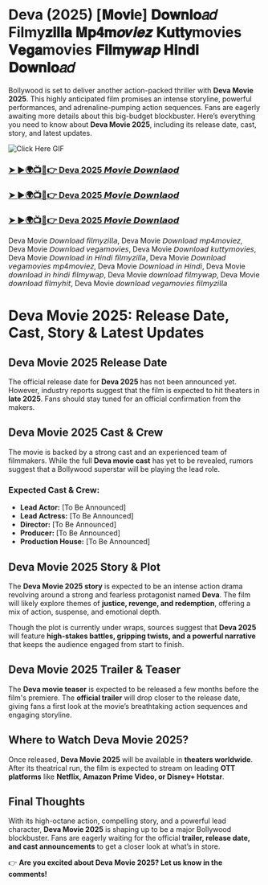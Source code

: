 # Deva (2025) [𝐌𝐨𝐯𝐢e] 𝐃𝐨𝐰𝐧𝐥𝐨𝑎𝑑 Filmy𝐳𝐢𝐥𝐥𝐚 𝐌𝐩𝟒𝐦𝒐𝒗𝒊𝒆𝒛 𝐊𝐮𝐭𝐭𝐲movies 𝐕𝐞𝐠𝐚movies 𝐅𝐢𝐥𝐦𝐲𝒘𝒂𝒑 𝐇𝐢𝐧𝐝𝐢 𝐃𝐨𝐰𝐧𝐥𝐨𝑎𝑑

Bollywood is set to deliver another action-packed thriller with **Deva Movie 2025**. This highly anticipated film promises an intense storyline, powerful performances, and adrenaline-pumping action sequences. Fans are eagerly awaiting more details about this big-budget blockbuster. Here’s everything you need to know about **Deva Movie 2025**, including its release date, cast, story, and latest updates.  

![Click Here GIF](https://media.tenor.com/qWWK-O83J5YAAAAi/click-here.gif)
<h3><a href="https://movieslink.short.gy/Deva">➤ ►🌍📺📱👉 Deva 2025 𝙈𝙤𝙫𝙞𝙚 𝘿𝙤𝙬𝙣𝙡𝙖𝙤𝙙</a></h3>

<h3><a href="https://movieslink.short.gy/Deva">➤ ►🌍📺📱👉 Deva 2025 𝙈𝙤𝙫𝙞𝙚 𝘿𝙤𝙬𝙣𝙡𝙖𝙤𝙙</a></h3>

<h3><a href="https://movieslink.short.gy/Deva">➤ ►🌍📺📱👉 Deva 2025 𝙈𝙤𝙫𝙞𝙚 𝘿𝙤𝙬𝙣𝙡𝙖𝙤𝙙</a></h3>

Deva Movie 𝘋𝘰𝘸𝘯𝘭𝘰𝘢𝘥 𝘧𝘪𝘭𝘮𝘺𝘻𝘪𝘭𝘭𝘢, Deva Movie 𝘋𝘰𝘸𝘯𝘭𝘰𝘢𝘥 𝘮𝘱4𝘮𝘰𝘷𝘪𝘦𝘻, Deva Movie 𝘋𝘰𝘸𝘯𝘭𝘰𝘢𝘥 𝘷𝘦𝘨𝘢𝘮𝘰𝘷𝘪𝘦𝘴, Deva Movie 𝘋𝘰𝘸𝘯𝘭𝘰𝘢𝘥 𝘬𝘶𝘵𝘵𝘺𝘮𝘰𝘷𝘪𝘦𝘴, Deva Movie 𝘋𝘰𝘸𝘯𝘭𝘰𝘢𝘥 𝘪𝘯 𝘏𝘪𝘯𝘥𝘪 𝘧𝘪𝘭𝘮𝘺𝘻𝘪𝘭𝘭𝘢, Deva Movie 𝘋𝘰𝘸𝘯𝘭𝘰𝘢𝘥 𝘷𝘦𝘨𝘢𝘮𝘰𝘷𝘪𝘦𝘴 𝘮𝘱4𝘮𝘰𝘷𝘪𝘦𝘻, Deva Movie 𝘋𝘰𝘸𝘯𝘭𝘰𝘢𝘥 𝘪𝘯 𝘏𝘪𝘯𝘥𝘪, Deva Movie 𝘥𝘰𝘸𝘯𝘭𝘰𝘢𝘥 𝘪𝘯 𝘩𝘪𝘯𝘥𝘪 𝘧𝘪𝘭𝘮𝘺𝘸𝘢𝘱, Deva Movie 𝘥𝘰𝘸𝘯𝘭𝘰𝘢𝘥 𝘧𝘪𝘭𝘮𝘺𝘸𝘢𝘱, Deva Movie 𝘥𝘰𝘸𝘯𝘭𝘰𝘢𝘥 𝘧𝘪𝘭𝘮𝘺𝘩𝘪𝘵, Deva Movie 𝘥𝘰𝘸𝘯𝘭𝘰𝘢𝘥 𝘷𝘦𝘨𝘢𝘮𝘰𝘷𝘪𝘦𝘴 𝘧𝘪𝘭𝘮𝘺𝘻𝘪𝘭𝘭𝘢

# **Deva Movie 2025: Release Date, Cast, Story & Latest Updates**  

## **Deva Movie 2025 Release Date**  

The official release date for **Deva 2025** has not been announced yet. However, industry reports suggest that the film is expected to hit theaters in **late 2025**. Fans should stay tuned for an official confirmation from the makers.  

## **Deva Movie 2025 Cast & Crew**  

The movie is backed by a strong cast and an experienced team of filmmakers. While the full **Deva movie cast** has yet to be revealed, rumors suggest that a Bollywood superstar will be playing the lead role.  

### **Expected Cast & Crew:**  
- **Lead Actor:** [To Be Announced]  
- **Lead Actress:** [To Be Announced]  
- **Director:** [To Be Announced]  
- **Producer:** [To Be Announced]  
- **Production House:** [To Be Announced]  

## **Deva Movie 2025 Story & Plot**  

The **Deva Movie 2025 story** is expected to be an intense action drama revolving around a strong and fearless protagonist named **Deva**. The film will likely explore themes of **justice, revenge, and redemption**, offering a mix of action, suspense, and emotional depth.  

Though the plot is currently under wraps, sources suggest that **Deva 2025** will feature **high-stakes battles, gripping twists, and a powerful narrative** that keeps the audience engaged from start to finish.  

## **Deva Movie 2025 Trailer & Teaser**  

The **Deva movie teaser** is expected to be released a few months before the film's premiere. The **official trailer** will drop closer to the release date, giving fans a first look at the movie’s breathtaking action sequences and engaging storyline.  

## **Where to Watch Deva Movie 2025?**  

Once released, **Deva Movie 2025** will be available in **theaters worldwide**. After its theatrical run, the film is expected to stream on leading **OTT platforms** like **Netflix, Amazon Prime Video, or Disney+ Hotstar**.  

## **Final Thoughts**  

With its high-octane action, compelling story, and a powerful lead character, **Deva Movie 2025** is shaping up to be a major Bollywood blockbuster. Fans are eagerly waiting for the official **trailer, release date, and cast announcements** to get a closer look at what’s in store.  

👉 **Are you excited about Deva Movie 2025? Let us know in the comments!**  
